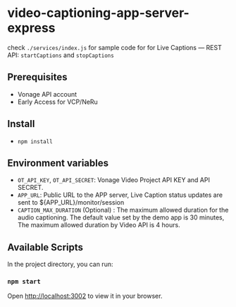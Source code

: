 # video-captioning-app-server-express

check `./services/index.js` for sample code for for Live Captions — REST API: `startCaptions` and `stopCaptions`

## Prerequisites
- Vonage API account 
- Early Access for VCP/NeRu

## Install

- `npm install`

## Environment variables
- `OT_API_KEY`, `OT_API_SECRET`:
    Vonage Video Project API KEY and API SECRET.
- `APP_URL`:
    Public URL to the APP server, Live Caption status updates are sent to ${APP_URL}/monitor/session
- `CAPTION_MAX_DURATION` (Optional) :
	The maximum allowed duration for the audio captioning. 
	The default value set by the demo app is 30 minutes, 
	The maximum allowed duration by Video API is 4 hours.

## Available Scripts

In the project directory, you can run:

### `npm start`

Open [http://localhost:3002](http://localhost:3002) to view it in your browser.

